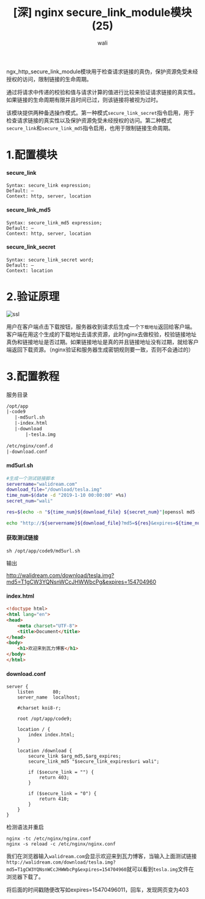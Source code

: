 ﻿---
layout: post
title: '[深] nginx secure_link_module模块(25)'  #标题
tagline: 常用于下载资源检查请求链接真伪 是否过期
category: nginx      #分类
author: wali    #作者
tag: nginx     #标签
ghurl:        #github url
ghurl_zip:    #github zip下载
comments: true

post_nav: ["1.配置模块","2.验证原理","3.配置教程"]
group_tag: nginx教程
---

ngx_http_secure_link_module模块用于检查请求链接的真伪，保护资源免受未经授权的访问，限制链接的生命周期。

通过将请求中传递的校验和值与请求计算的值进行比较来验证请求链接的真实性。如果链接的生命周期有限并且时间已过，则该链接将被视为过时。

该模块提供两种备选操作模式。第一种模式`secure_link_secret`指令启用，用于检查请求链接的真实性以及保护资源免受未经授权的访问。第二种模式`secure_link`和`secure_link_md5`指令启用，也用于限制链接生命周期。

# 1.配置模块

#### secure_link 

```nginx
Syntax:	secure_link expression;
Default: —
Context: http, server, location
```

#### secure_link_md5

```nginx
Syntax:	secure_link_md5 expression;
Default: —
Context: http, server, location
```

#### secure_link_secret

```nginx
Syntax:	secure_link_secret word;
Default: —
Context: location
```


# 2.验证原理

![ssl](http://walidream.com:9999/blogImage/nginx/nginx_52.jpg)

用户在客户端点击下载按钮，服务器收到请求后生成一个`下载地址`返回给客户端。客户端在用这个生成的下载地址去请求资源，此时nginx去做校验，校验链接地址真伪和链接地址是否过期。如果链接地址是真的并且链接地址没有过期，就给客户端返回下载资源。（nginx验证和服务器生成密钥规则要一致，否则不会通过的）



# 3.配置教程

服务目录

```txt
/opt/app
|-code9
   |-md5url.sh
   |-index.html
   |-download
       |-tesla.img
	   
/etc/nginx/conf.d
|-download.conf
```

#### md5url.sh

```sh
#生成一个测试链接脚本
servername="walidream.com"
download_file="/download/tesla.img"
time_num=$(date -d "2019-1-10 00:00:00" +%s)
secret_num="wali"

res=$(echo -n "${time_num}${download_file} ${secret_num}"|openssl md5 -binary | openssl base64 | tr +/ -_ | tr -d =)

echo "http://${servername}${download_file}?md5=${res}&expires=${time_num}"
```

#### 获取测试链接

	sh /opt/app/code9/md5url.sh

输出

http://walidream.com/download/tesla.img?md5=T1gCW3YQNsnWCcJHWWbcPg&expires=154704960
	
#### index.html

```html
<!doctype html>
<html lang="en">
<head>
	<meta charset="UTF-8">
	<title>Document</title>
</head>
<body>
	<h1>欢迎来到瓦力博客</h1>
</body>
</html>
```

#### download.conf

```nginx
server {
    listen       80;
    server_name  localhost;

    #charset koi8-r;
    
    root /opt/app/code9;

    location / {
        index index.html;
    }
	
    location /download {
        secure_link $arg_md5,$arg_expires;
        secure_link_md5 "$secure_link_expires$uri wali";
	
        if ($secure_link = "") {
            return 403;
        }

        if ($secure_link = "0") {
            return 410;
        }
    }
}	
```

检测语法并重启

	nginx -tc /etc/nginx/nginx.conf
	nginx -s reload -c /etc/nginx/nginx.conf

我们在浏览器输入`walidream.com`会显示欢迎来到瓦力博客，当输入上面测试链接`http://walidream.com/download/tesla.img?md5=T1gCW3YQNsnWCcJHWWbcPg&expires=154704960`就可以看到`tesla.img`文件在浏览器下载了。

将后面的时间戳随便改写如expires=15470496011，回车，发现网页变为403






























































































































